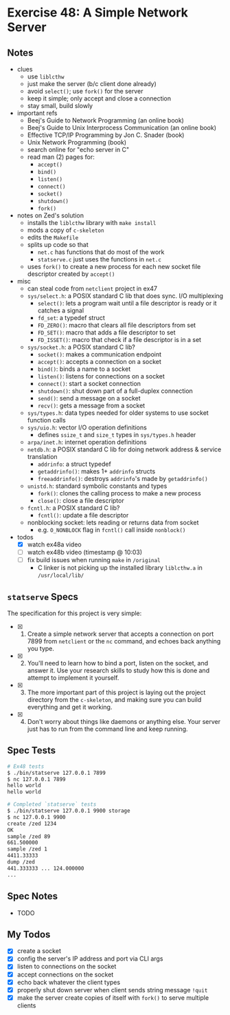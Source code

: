 # Exercise 48: A Simple Network Server

## Notes

- clues
  - use `liblcthw`
  - just make the server (b/c client done already)
  - avoid `select()`; use `fork()` for the server
  - keep it simple; only accept and close a connection
  - stay small, build slowly
- important refs
  - Beej's Guide to Network Programming (an online book)
  - Beej's Guide to Unix Interprocess Communication (an online book)
  - Effective TCP/IP Programming by Jon C. Snader (book)
  - Unix Network Programming (book)
  - search online for "echo server in C"
  - read man (2) pages for:
    - `accept()`
    - `bind()`
    - `listen()`
    - `connect()`
    - `socket()`
    - `shutdown()`
    - `fork()`
- notes on Zed's solution
  - installs the `liblcthw` library with `make install`
  - mods a copy of `c-skeleton`
  - edits the `Makefile`
  - splits up code so that
    - `net.c` has functions that do most of the work
    - `statserve.c` just uses the functions in `net.c`
  - uses `fork()` to create a new process for each new socket file descriptor created by `accept()`
- misc
  - can steal code from `netclient` project in ex47
  - `sys/select.h`: a POSIX standard C lib that does sync. I/O multiplexing
    - `select()`: lets a program wait until a file descriptor is ready or it catches a signal
    - `fd_set`: a typedef struct
    - `FD_ZERO()`: macro that clears all file descriptors from set
    - `FD_SET()`: macro that adds a file descriptor to set
    - `FD_ISSET()`: macro that check if a file descriptor is in a set
  - `sys/socket.h`: a POSIX standard C lib?
    - `socket()`: makes a communication endpoint
    - `accept()`: accepts a connection on a socket
    - `bind()`: binds a name to a socket
    - `listen()`: listens for connections on a socket
    - `connect()`: start a socket connection
    - `shutdown()`: shut down part of a full-duplex connection
    - `send()`: send a message on a socket
    - `recv()`: gets a message from a socket
  - `sys/types.h`: data types needed for older systems to use socket function calls
  - `sys/uio.h`: vector I/O operation definitions
    - defines `ssize_t` and `size_t` types in `sys/types.h` header
  - `arpa/inet.h`: internet operation definitions
  - `netdb.h`: a POSIX standard C lib for doing network address & service translation
    - `addrinfo`: a struct typedef
    - `getaddrinfo()`: makes 1+ `addrinfo` structs
    - `freeaddrinfo()`: destroys `addrinfo`'s made by `getaddrinfo()`
  - `unistd.h`: standard symbolic constants and types
    - `fork()`: clones the calling process to make a new process
    - `close()`: close a file descriptor
  - `fcntl.h`: a POSIX standard C lib?
    - `fcntl()`: update a file descriptor
  - nonblocking socket: lets reading or returns data from socket
    - e.g. `O_NONBLOCK` flag in `fcntl()` call inside `nonblock()`
- todos
  - [x] watch ex48a video
  - [ ] watch ex48b video (timestamp @ 10:03)
  - [ ] fix build issues when running `make` in `/original`
    - C linker is not picking up the installed library `liblcthw.a` in `/usr/local/lib/`

## `statserve` Specs

The specification for this project is very simple:

- [x] 1. Create a simple network server that accepts a connection on port 7899 from `netclient` or the `nc` command, and echoes back anything you type.
- [x] 2. You'll need to learn how to bind a port, listen on the socket, and answer it. Use your research skills to study how this is done and attempt to implement it yourself.
- [x] 3. The more important part of this project is laying out the project directory from the `c-skeleton`, and making sure you can build everything and get it working.
- [x] 4. Don't worry about things like daemons or anything else. Your server just has to run from the command line and keep running.

## Spec Tests

```bash
# Ex48 tests
$ ./bin/statserve 127.0.0.1 7899
$ nc 127.0.0.1 7899
hello world
hello world

# Completed `statserve` tests
$ ./bin/statserve 127.0.0.1 9900 storage
$ nc 127.0.0.1 9900
create /zed 1234
OK
sample /zed 89
661.500000
sample /zed 1
4411.33333
dump /zed
441.333333 ... 124.000000
...
```

## Spec Notes

- TODO

## My Todos

- [x] create a socket
- [x] config the server's IP address and port via CLI args
- [x] listen to connections on the socket
- [x] accept connections on the socket
- [x] echo back whatever the client types
- [x] properly shut down server when client sends string message `!quit`
- [x] make the server create copies of itself with `fork()` to serve multiple clients
